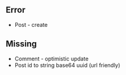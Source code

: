 ## Error
- Post - create 
## Missing
- Comment - optimistic update
- Post id to string base64 uuid (url friendly)